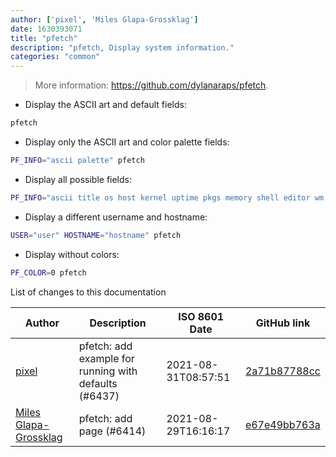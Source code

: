 ```yaml
---
author: ['pixel', 'Miles Glapa-Grossklag']
date: 1630393071
title: "pfetch"
description: "pfetch, Display system information."
categories: "common"
---
```

> More information: <https://github.com/dylanaraps/pfetch>.

- Display the ASCII art and default fields:

```bash
pfetch
```

- Display only the ASCII art and color palette fields:

```bash
PF_INFO="ascii palette" pfetch
```

- Display all possible fields:

```bash
PF_INFO="ascii title os host kernel uptime pkgs memory shell editor wm de palette" pfetch
```

- Display a different username and hostname:

```bash
USER="user" HOSTNAME="hostname" pfetch
```

- Display without colors:

```bash
PF_COLOR=0 pfetch
```
List of changes to this documentation


Author | Description | ISO 8601 Date | GitHub link
------|-----|-----|-----
[pixel](mailto:35269695+pixelcmtd@users.noreply.github.com) | pfetch: add example for running with defaults (#6437) | 2021-08-31T08:57:51 | [2a71b87788cc](https://github.com/tldr-pages/tldr/commit/2a71b87788cc3b493b6e74dc015feecdc1c94d19)
[Miles Glapa-Grossklag](mailto:miles@glapa-grossklag.com) | pfetch: add page (#6414) | 2021-08-29T16:16:17 | [e67e49bb763a](https://github.com/tldr-pages/tldr/commit/e67e49bb763a6541c68647fda7ba7dfb8dc58e1f)

